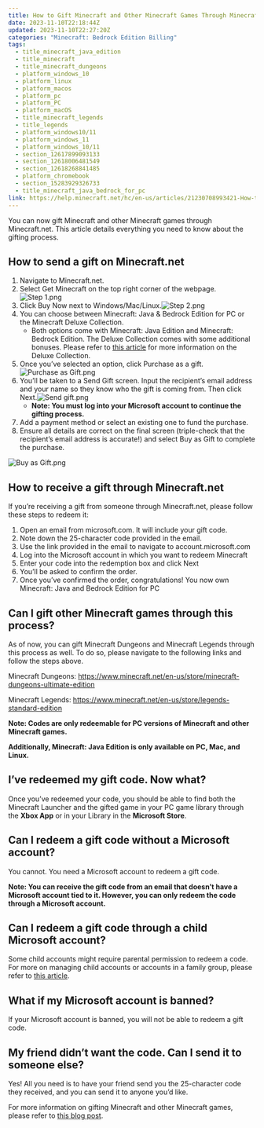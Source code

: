 ```yaml
---
title: How to Gift Minecraft and Other Minecraft Games Through Minecraft.net
date: 2023-11-10T22:18:44Z
updated: 2023-11-10T22:27:20Z
categories: "Minecraft: Bedrock Edition Billing"
tags:
  - title_minecraft_java_edition
  - title_minecraft
  - title_minecraft_dungeons
  - platform_windows_10
  - platform_linux
  - platform_macos
  - platform_pc
  - platform_PC
  - platform_macOS
  - title_minecraft_legends
  - title_legends
  - platform_windows10/11
  - platform_windows_11
  - platform_windows_10/11
  - section_12617899093133
  - section_12618006481549
  - section_12618268841485
  - platform_chromebook
  - section_15283929326733
  - title_minecraft_java_bedrock_for_pc
link: https://help.minecraft.net/hc/en-us/articles/21230708993421-How-to-Gift-Minecraft-and-Other-Minecraft-Games-Through-Minecraft-net
---
```


You can now gift Minecraft and other Minecraft games through Minecraft.net. This article details everything you need to know about the gifting process.

## How to send a gift on Minecraft.net

1.  Navigate to Minecraft.net.
2.  Select Get Minecraft on the top right corner of the webpage.![Step 1.png](https://minecrafthelp.zendesk.com/hc/article_attachments/21230716185741)
3.  Click Buy Now next to Windows/Mac/Linux.![Step 2.png](https://minecrafthelp.zendesk.com/hc/article_attachments/21230738061965)
4.  You can choose between Minecraft: Java & Bedrock Edition for PC or the Minecraft Deluxe Collection.
    - Both options come with Minecraft: Java Edition and Minecraft: Bedrock Edition. The Deluxe Collection comes with some additional bonuses. Please refer to [this article](https://minecrafthelp.zendesk.com/hc/en-us/articles/11211565784589) for more information on the Deluxe Collection.
5.  Once you’ve selected an option, click Purchase as a gift.![Purchase as Gift.png](https://minecrafthelp.zendesk.com/hc/article_attachments/21230700817293)
6.  You’ll be taken to a Send Gift screen. Input the recipient’s email address and your name so they know who the gift is coming from. Then click Next.![Send gift.png](https://minecrafthelp.zendesk.com/hc/article_attachments/21230716189581)
    - **Note: You must log into your Microsoft account to continue the gifting process.**
7.  Add a payment method or select an existing one to fund the purchase.
8.  Ensure all details are correct on the final screen (triple-check that the recipient’s email address is accurate!) and select Buy as Gift to complete the purchase.

![Buy as Gift.png](https://minecrafthelp.zendesk.com/hc/article_attachments/21230738067341)

## How to receive a gift through Minecraft.net

If you’re receiving a gift from someone through Minecraft.net, please follow these steps to redeem it:

1.  Open an email from microsoft.com. It will include your gift code.
2.  Note down the 25-character code provided in the email.
3.  Use the link provided in the email to navigate to account.microsoft.com
4.  Log into the Microsoft account in which you want to redeem Minecraft
5.  Enter your code into the redemption box and click Next
6.  You’ll be asked to confirm the order.
7.  Once you’ve confirmed the order, congratulations! You now own Minecraft: Java and Bedrock Edition for PC

## Can I gift other Minecraft games through this process?

As of now, you can gift Minecraft Dungeons and Minecraft Legends through this process as well. To do so, please navigate to the following links and follow the steps above.

Minecraft Dungeons: <https://www.minecraft.net/en-us/store/minecraft-dungeons-ultimate-edition>

Minecraft Legends: <https://www.minecraft.net/en-us/store/legends-standard-edition>

**Note: Codes are only redeemable for PC versions of Minecraft and other Minecraft games.**

**Additionally, Minecraft: Java Edition is only available on PC, Mac, and Linux.**

## I’ve redeemed my gift code. Now what?

Once you’ve redeemed your code, you should be able to find both the Minecraft Launcher and the gifted game in your PC game library through the **Xbox App** or in your Library in the **Microsoft Store**.  

## Can I redeem a gift code without a Microsoft account?

You cannot. You need a Microsoft account to redeem a gift code.

**Note: You can receive the gift code from an email that doesn’t have a Microsoft account tied to it. However, you can only redeem the code through a Microsoft account.**

## Can I redeem a gift code through a child Microsoft account?

Some child accounts might require parental permission to redeem a code. For more on managing child accounts or accounts in a family group, please refer to [this article](https://support.microsoft.com/en-us/account-billing/add-people-to-your-family-group-4a07b974-8103-16ad-6ea2-46549ca19e03).

## What if my Microsoft account is banned?

If your Microsoft account is banned, you will not be able to redeem a gift code.

## My friend didn’t want the code. Can I send it to someone else?

Yes! All you need is to have your friend send you the 25-character code they received, and you can send it to anyone you’d like.

For more information on gifting Minecraft and other Minecraft games, please refer to [this blog post](https://minecrafthelp.zendesk.com/hc/en-us/articles/8684413912461).
